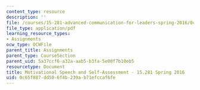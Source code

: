 ```yaml
---
content_type: resource
description: ''
file: /courses/15-281-advanced-communication-for-leaders-spring-2016/0c65f087dd506f4b239ab71efccaf6fe_MIT15_281S16_SpeechAssign.pdf
file_type: application/pdf
learning_resource_types:
- Assignments
ocw_type: OCWFile
parent_title: Assignments
parent_type: CourseSection
parent_uid: 5a37ccf6-a32a-aab5-b3fa-5e00f7b10eb5
resourcetype: Document
title: Motivational Speech and Self-Assessment - 15.281 Spring 2016
uid: 0c65f087-dd50-6f4b-239a-b71efccaf6fe
---
```

